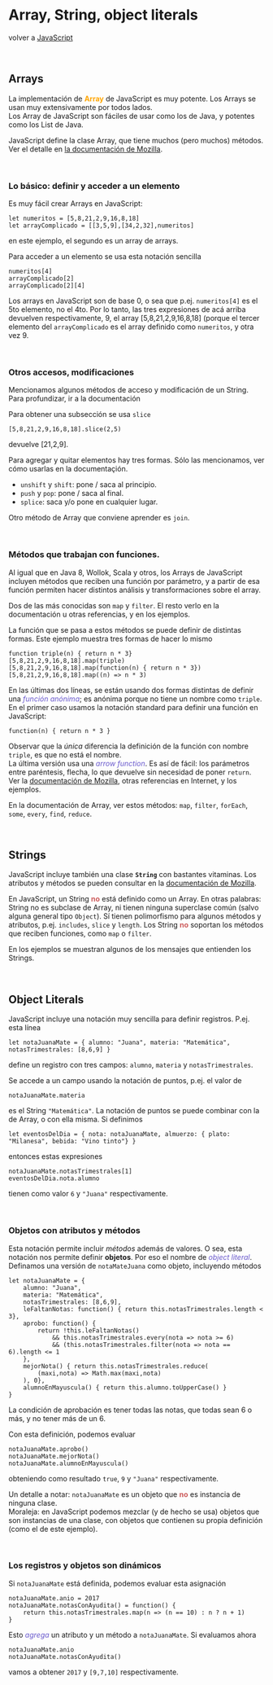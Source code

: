 # Array, String, object literals

volver a [JavaScript](./javascript-intro.md)

<br/>

## Arrays

La implementación de 
<span style="color: orange">**Array**</span>
de JavaScript es muy potente. Los Arrays se usan muy extensivamente por todos lados.  
Los Array de JavaScript son fáciles de usar como los de Java, y potentes como los List de Java.

JavaScript define la clase Array, que tiene muchos (pero muchos) métodos. 
Ver el detalle en [la documentación de Mozilla](https://developer.mozilla.org/en-US/docs/Web/JavaScript/Reference/Global_Objects/Array).

<br/>

### Lo básico: definir y acceder a un elemento

Es muy fácil crear Arrays en JavaScript:
```
let numeritos = [5,8,21,2,9,16,8,18]
let arrayComplicado = [[3,5,9],[34,2,32],numeritos]
```
en este ejemplo, el segundo es un array de arrays.

Para acceder a un elemento se usa esta notación sencilla
```
numeritos[4]
arrayComplicado[2]
arrayComplicado[2][4]
```
Los arrays en JavaScript son de base 0, o sea que p.ej. `numeritos[4]` es el 5to elemento, no el 4to.
Por lo tanto, las tres expresiones de acá arriba devuelven respectivamente, 9, el array [5,8,21,2,9,16,8,18] (porque el tercer elemento del `arrayComplicado` es el array definido como `numeritos`, y otra vez 9.

<br/>

### Otros accesos, modificaciones

Mencionamos algunos métodos de acceso y modificación de un String. Para profundizar, ir a la documentación

Para obtener una subsección se usa `slice`
```
[5,8,21,2,9,16,8,18].slice(2,5)
```
devuelve [21,2,9]. 

Para agregar y quitar elementos hay tres formas. Sólo las mencionamos, ver cómo usarlas en la documentaçión.
- `unshift` y `shift`: pone / saca al principio.
- `push` y `pop`: pone / saca al final.
- `splice`: saca y/o pone en cualquier lugar.

Otro método de Array que conviene aprender es `join`.

<br/>

### Métodos que trabajan con funciones.

Al igual que en Java 8, Wollok, Scala y otros, los Arrays de JavaScript incluyen métodos que reciben una función por parámetro, y a partir de esa función permiten hacer distintos análisis y transformaciones sobre el array.

Dos de las más conocidas son `map` y `filter`. El resto verlo en la documentación u otras referencias, y en los ejemplos.

La función que se pasa a estos métodos se puede definir de distintas formas. Este ejemplo muestra tres formas de hacer lo mismo
```
function triple(n) { return n * 3}
[5,8,21,2,9,16,8,18].map(triple)
[5,8,21,2,9,16,8,18].map(function(n) { return n * 3})
[5,8,21,2,9,16,8,18].map((n) => n * 3)
```
En las últimas dos líneas, se están usando dos formas distintas de definir una <span style="color: slateblue">*función anónima*</span>; es anónima porque no tiene un nombre como `triple`.  
En el primer caso usamos la notación standard para definir una función en JavaScript: 
```
function(n) { return n * 3 }
```
Observar que la *única* diferencia la definición de la función con nombre `triple`, es que no está el nombre.  
La última versión usa una <span style="color: slateblue">*arrow function*</span>. Es así de fácil: los parámetros entre paréntesis, flecha, lo que devuelve sin necesidad de poner `return`.
Ver la [documentación de Mozilla](https://developer.mozilla.org/en-US/docs/Web/JavaScript/Reference/Functions/Arrow_functions), otras referencias en Internet, y los ejemplos.

En la documentación de Array, ver estos métodos: `map`, `filter`, `forEach`, `some`, `every`, `find`, `reduce`.

<br/>

## Strings
JavaScript incluye también una clase **`String`** con bastantes vitaminas. Los atributos y métodos se pueden consultar en la [documentación de Mozilla](https://developer.mozilla.org/en-US/docs/Web/JavaScript/Reference/Global_Objects/String).

En JavaScript, un String <span style="color: indianred">**no**</span> está definido como un Array. En otras palabras: String no es subclase de Array, ni tienen ninguna superclase común (salvo alguna general tipo `Object`). Sí tienen polimorfismo para algunos métodos y atributos, p.ej. `includes`, `slice` y `length`. 
Los String <span style="color: indianred">**no**</span> soportan los métodos que reciben funciones, como `map` o `filter`.

En los ejemplos se muestran algunos de los mensajes que entienden los Strings.

<br/>

## Object Literals
JavaScript incluye una notación muy sencilla para definir registros. P.ej. esta línea
```
let notaJuanaMate = { alumno: "Juana", materia: "Matemática", notasTrimestrales: [8,6,9] }
```
define un registro con tres campos: `alumno`, `materia` y `notasTrimestrales`.

Se accede a un campo usando la notación de puntos, p.ej. el valor de
```
notaJuanaMate.materia
```
es el String `"Matemática"`. La notación de puntos se puede combinar con la de Array, o con ella misma. Si definimos
```
let eventosDelDia = { nota: notaJuanaMate, almuerzo: { plato: "Milanesa", bebida: "Vino tinto"} }
```
entonces estas expresiones
```
notaJuanaMate.notasTrimestrales[1]
eventosDelDia.nota.alumno
```
tienen como valor `6` y `"Juana"` respectivamente.

<br/>

### Objetos con atributos y métodos
Esta notación permite incluir *métodos* además de valores. O sea, esta notación nos permite definir **objetos**. Por eso el nombre de <span style="color: slateblue">*object literal*</span>.
Definamos una versión de `notaMateJuana` como objeto, incluyendo métodos
```
let notaJuanaMate = { 
    alumno: "Juana", 
    materia: "Matemática", 
    notasTrimestrales: [8,6,9],
    leFaltanNotas: function() { return this.notasTrimestrales.length < 3},
    aprobo: function() { 
        return !this.leFaltanNotas() 
            && this.notasTrimestrales.every(nota => nota >= 6)
            && (this.notasTrimestrales.filter(nota => nota == 6).length <= 1
    },
    mejorNota() { return this.notasTrimestrales.reduce(
        (maxi,nota) => Math.max(maxi,nota)
    ), 0},
    alumnoEnMayuscula() { return this.alumno.toUpperCase() }
}
```
La condición de aprobación es tener todas las notas, que todas sean 6 o más, y no tener más de un 6.

Con esta definición, podemos evaluar
```
notaJuanaMate.aprobo()
notaJuanaMate.mejorNota()
notaJuanaMate.alumnoEnMayuscula()
```
obteniendo como resultado `true`, `9` y `"Juana"` respectivamente.

Un detalle a notar: `notaJuanaMate` es un objeto que <span style="color: indianred">**no**</span> es instancia de ninguna clase.  
Moraleja: en JavaScript podemos mezclar (y de hecho se usa) objetos que son instancias de una clase, con objetos que contienen su propia definición (como el de este ejemplo).

<br/>

### Los registros y objetos son dinámicos
Si `notaJuanaMate` está definida, podemos evaluar esta asignación
```
notaJuanaMate.anio = 2017
notaJuanaMate.notasConAyudita() = function() { 
    return this.notasTrimestrales.map(n => (n == 10) : n ? n + 1)
}
```

Esto <span style="color: slateblue">*agrega*</span> un atributo y un método a `notaJuanaMate`. Si evaluamos ahora
```
notaJuanaMate.anio
notaJuanaMate.notasConAyudita()
```
vamos a obtener `2017` y `[9,7,10]` respectivamente.



